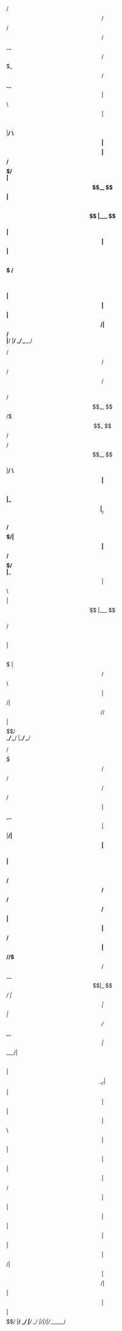  
   /$$$$$$   /$$$$$$   /$$$$$$                                
  /$$__  $$ /$$$_  $$ /$$__  $$                               
 | $$  \ $$| $$$$\ $$|__/  \ $$                               
 | $$$$$$$$| $$ $$ $$   /$$$$$/                               
 | $$__  $$| $$\ $$$$  |___  $$                               
 | $$  | $$| $$ \ $$$ /$$  \ $$                               
 | $$  | $$|  $$$$$$/|  $$$$$$/                               
 |__/  |__/ \______/  \______/                                
                                                              
                                                              
                                                              
   /$$$$$$   /$$$$$$    /$$    /$$$$$$                        
  /$$__  $$ /$$$_  $$ /$$$$   /$$__  $$                       
 |__/  \ $$| $$$$\ $$|_  $$  |__/  \ $$                       
    /$$$$$/| $$ $$ $$  | $$     /$$$$$/                       
   |___  $$| $$\ $$$$  | $$    |___  $$                       
  /$$  \ $$| $$ \ $$$  | $$   /$$  \ $$                       
 |  $$$$$$/|  $$$$$$/ /$$$$$$|  $$$$$$/                       
  \______/  \______/ |______/ \______/                        
                                                              
                                                              
                                                              
  /$$$$$$$                       /$$     /$$ /$$ /$$          
 | $$__  $$                     | $$    |__/| $$| $$          
 | $$  \ $$ /$$$$$$   /$$$$$$  /$$$$$$   /$$| $$| $$  /$$$$$$ 
 | $$$$$$$//$$__  $$ /$$__  $$|_  $$_/  | $$| $$| $$ /$$__  $$
 | $$____/| $$  \ $$| $$  \__/  | $$    | $$| $$| $$| $$  \ $$
 | $$     | $$  | $$| $$        | $$ /$$| $$| $$| $$| $$  | $$
 | $$     |  $$$$$$/| $$        |  $$$$/| $$| $$| $$|  $$$$$$/
 |__/      \______/ |__/         \___/  |__/|__/|__/ \______/ 
                                                              
                                                              
                                                              
 
